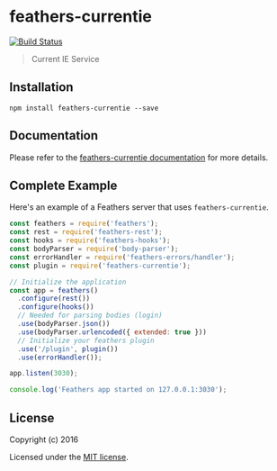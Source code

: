 # feathers-currentie

[![Build Status](https://travis-ci.org/combsco/feathers-current-ie.png?branch=master)](https://travis-ci.org/combsco/feathers-current-ie)

> Current IE Service

## Installation

```
npm install feathers-currentie --save
```

## Documentation

Please refer to the [feathers-currentie documentation](http://docs.feathersjs.com/) for more details.

## Complete Example

Here's an example of a Feathers server that uses `feathers-currentie`. 

```js
const feathers = require('feathers');
const rest = require('feathers-rest');
const hooks = require('feathers-hooks');
const bodyParser = require('body-parser');
const errorHandler = require('feathers-errors/handler');
const plugin = require('feathers-currentie');

// Initialize the application
const app = feathers()
  .configure(rest())
  .configure(hooks())
  // Needed for parsing bodies (login)
  .use(bodyParser.json())
  .use(bodyParser.urlencoded({ extended: true }))
  // Initialize your feathers plugin
  .use('/plugin', plugin())
  .use(errorHandler());

app.listen(3030);

console.log('Feathers app started on 127.0.0.1:3030');
```

## License

Copyright (c) 2016

Licensed under the [MIT license](LICENSE).
